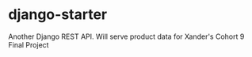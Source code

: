 # django-starter
Another Django REST API. Will serve product data for Xander's Cohort 9 Final Project

